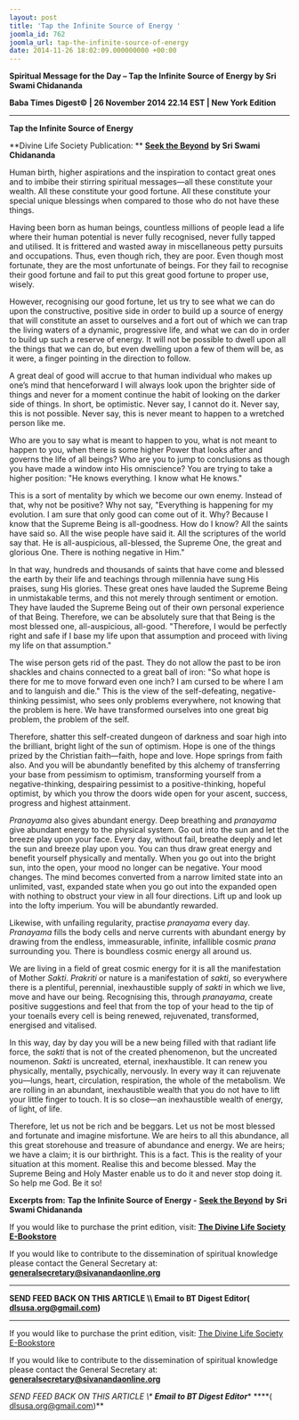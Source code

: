 ```yaml
---
layout: post
title: 'Tap the Infinite Source of Energy '
joomla_id: 762
joomla_url: tap-the-infinite-source-of-energy
date: 2014-11-26 18:02:09.000000000 +00:00
---
```

  

















































**Spiritual Message for the Day – Tap the Infinite Source of Energy by Sri Swami Chidananda**

**Baba Times Digest© | 26 November 2014 22.14 EST | New York Edition**

* * *  


**Tap the Infinite Source of Energy**

**Divine Life Society Publication: ** [**Seek the Beyond**](http://dlshq.org/messages/tapsource.htm) **by Sri Swami Chidananda**

Human birth, higher aspirations and the inspiration to contact great ones and to imbibe their stirring spiritual messages—all these constitute your wealth. All these constitute your good fortune. All these constitute your special unique blessings when compared to those who do not have these things.

Having been born as human beings, countless millions of people lead a life where their human potential is never fully recognised, never fully tapped and utilised. It is frittered and wasted away in miscellaneous petty pursuits and occupations. Thus, even though rich, they are poor. Even though most fortunate, they are the most unfortunate of beings. For they fail to recognise their good fortune and fail to put this great good fortune to proper use, wisely.

However, recognising our good fortune, let us try to see what we can do upon the constructive, positive side in order to build up a source of energy that will constitute an asset to ourselves and a fort out of which we can trap the living waters of a dynamic, progressive life, and what we can do in order to build up such a reserve of energy. It will not be possible to dwell upon all the things that we can do, but even dwelling upon a few of them will be, as it were, a finger pointing in the direction to follow.

A great deal of good will accrue to that human individual who makes up one’s mind that henceforward I will always look upon the brighter side of things and never for a moment continue the habit of looking on the darker side of things. In short, be optimistic. Never say, I cannot do it. Never say, this is not possible. Never say, this is never meant to happen to a wretched person like me.

Who are you to say what is meant to happen to you, what is not meant to happen to you, when there is some higher Power that looks after and governs the life of all beings? Who are you to jump to conclusions as though you have made a window into His omniscience? You are trying to take a higher position: "He knows everything. I know what He knows."

This is a sort of mentality by which we become our own enemy. Instead of that, why not be positive? Why not say, "Everything is happening for my evolution. I am sure that only good can come out of it. Why? Because I know that the Supreme Being is all-goodness. How do I know? All the saints have said so. All the wise people have said it. All the scriptures of the world say that. He is all-auspicious, all-blessed, the Supreme One, the great and glorious One. There is nothing negative in Him."

In that way, hundreds and thousands of saints that have come and blessed the earth by their life and teachings through millennia have sung His praises, sung His glories. These great ones have lauded the Supreme Being in unmistakable terms, and this not merely through sentiment or emotion. They have lauded the Supreme Being out of their own personal experience of that Being. Therefore, we can be absolutely sure that that Being is the most blessed one, all-auspicious, all-good. "Therefore, I would be perfectly right and safe if I base my life upon that assumption and proceed with living my life on that assumption."

The wise person gets rid of the past. They do not allow the past to be iron shackles and chains connected to a great ball of iron: "So what hope is there for me to move forward even one inch? I am cursed to be where I am and to languish and die." This is the view of the self-defeating, negative-thinking pessimist, who sees only problems everywhere, not knowing that the problem is here. We have transformed ourselves into one great big problem, the problem of the self.

Therefore, shatter this self-created dungeon of darkness and soar high into the brilliant, bright light of the sun of optimism. Hope is one of the things prized by the Christian faith—faith, hope and love. Hope springs from faith also. And you will be abundantly benefited by this alchemy of transferring your base from pessimism to optimism, transforming yourself from a negative-thinking, despairing pessimist to a positive-thinking, hopeful optimist, by which you throw the doors wide open for your ascent, success, progress and highest attainment.

_Pranayama_ also gives abundant energy. Deep breathing and _pranayama_ give abundant energy to the physical system. Go out into the sun and let the breeze play upon your face. Every day, without fail, breathe deeply and let the sun and breeze play upon you. You can thus draw great energy and benefit yourself physically and mentally. When you go out into the bright sun, into the open, your mood no longer can be negative. Your mood changes. The mind becomes converted from a narrow limited state into an unlimited, vast, expanded state when you go out into the expanded open with nothing to obstruct your view in all four directions. Lift up and look up into the lofty imperium. You will be abundantly rewarded.

Likewise, with unfailing regularity, practise _pranayama_ every day. _Pranayama_ fills the body cells and nerve currents with abundant energy by drawing from the endless, immeasurable, infinite, infallible cosmic _prana_ surrounding you. There is boundless cosmic energy all around us.

We are living in a field of great cosmic energy for it is all the manifestation of Mother _Sakti_. _Prakriti_ or nature is a manifestation of _sakti_, so everywhere there is a plentiful, perennial, inexhaustible supply of _sakti_ in which we live, move and have our being. Recognising this, through _pranayama_, create positive suggestions and feel that from the top of your head to the tip of your toenails every cell is being renewed, rejuvenated, transformed, energised and vitalised.

In this way, day by day you will be a new being filled with that radiant life force, the _sakti_ that is not of the created phenomenon, but the uncreated noumenon. _Sakti_ is uncreated, eternal, inexhaustible. It can renew you physically, mentally, psychically, nervously. In every way it can rejuvenate you—lungs, heart, circulation, respiration, the whole of the metabolism. We are rolling in an abundant, inexhaustible wealth that you do not have to lift your little finger to touch. It is so close—an inexhaustible wealth of energy, of light, of life.

Therefore, let us not be rich and be beggars. Let us not be most blessed and fortunate and imagine misfortune. We are heirs to all this abundance, all this great storehouse and treasure of abundance and energy. We are heirs; we have a claim; it is our birthright. This is a fact. This is the reality of your situation at this moment. Realise this and become blessed. May the Supreme Being and Holy Master enable us to do it and never stop doing it. So help me God. Be it so!



**Excerpts from:**  **Tap the Infinite Source of Energy -** [**Seek the Beyond**](http://dlshq.org/messages/tapsource.htm) **by Sri Swami Chidananda**

If you would like to purchase the print edition, visit: **[The Divine Life Society E-Bookstore](http://www.dlshq.org/download/download.htm)**

If you would like to contribute to the dissemination of spiritual knowledge please contact the General Secretary at: [](mailto:%20%3Cscript%20type=%27text/javascript%27%3E%20%3C%21--%20var%20prefix%20=%20%27ma%27%20+%20%27il%27%20+%20%27to%27;%20var%20path%20=%20%27hr%27%20+%20%27ef%27%20+%20%27=%27;%20var%20addy57016%20=%20%27generalsecretary%27%20+%20%27@%27;%20addy57016%20=%20addy57016%20+%20%27sivanandaonline%27%20+%20%27.%27%20+%20%27org%27;%20document.write%28%27%3Ca%20%27%20+%20path%20+%20%27%5C%27%27%20+%20prefix%20+%20%27:%27%20+%20addy57016%20+%20%27%5C%27%3E%27%29;%20document.write%28addy57016%29;%20document.write%28%27%3C%5C/a%3E%27%29;%20//--%3E%5Cn%20%3C/script%3E%3Cscript%20type=%27text/javascript%27%3E%20%3C%21--%20document.write%28%27%3Cspan%20style=%5C%27display:%20none;%5C%27%3E%27%29;%20//--%3E%20%3C/script%3EThis%20email%20address%20is%20being%20protected%20from%20spambots.%20You%20need%20JavaScript%20enabled%20to%20view%20it.%20%3Cscript%20type=%27text/javascript%27%3E%20%3C%21--%20document.write%28%27%3C/%27%29;%20document.write%28%27span%3E%27%29;%20//--%3E%20%3C/script%3E?subject=Contribution%20to%20Dissemination%20of%20Spiritual%20Knowledge) **generalsecretary@sivanandaonline.org**

****

**SEND FEED BACK ON THIS ARTICLE \\\ Email to BT Digest Editor[](mailto:%20%3Cscript%20type=%27text/javascript%27%3E%20%3C%21--%20var%20prefix%20=%20%27ma%27%20+%20%27il%27%20+%20%27to%27;%20var%20path%20=%20%27hr%27%20+%20%27ef%27%20+%20%27=%27;%20var%20addy72654%20=%20%27dlsusa.org%27%20+%20%27@%27;%20addy72654%20=%20addy72654%20+%20%27gmail%27%20+%20%27.%27%20+%20%27com%27;%20document.write%28%27%3Ca%20%27%20+%20path%20+%20%27%5C%27%27%20+%20prefix%20+%20%27:%27%20+%20addy72654%20+%20%27%5C%27%3E%27%29;%20document.write%28addy72654%29;%20document.write%28%27%3C%5C/a%3E%27%29;%20//--%3E%5Cn%20%3C/script%3E%3Cscript%20type=%27text/javascript%27%3E%20%3C%21--%20document.write%28%27%3Cspan%20style=%5C%27display:%20none;%5C%27%3E%27%29;%20//--%3E%20%3C/script%3EThis%20email%20address%20is%20being%20protected%20from%20spambots.%20You%20need%20JavaScript%20enabled%20to%20view%20it.%20%3Cscript%20type=%27text/javascript%27%3E%20%3C%21--%20document.write%28%27%3C/%27%29;%20document.write%28%27span%3E%27%29;%20//--%3E%20%3C/script%3E?subject=DLS%20Posts)( [dlsusa.org@gmail.com](mailto:dlsusa.org@gmail.com))**



* * *



  

If you would like to purchase the print edition, visit: [The Divine Life Society E-Bookstore](http://www.dlshq.org/download/download.htm)

If you would like to contribute to the dissemination of spiritual knowledge please contact the General Secretary at: **[generalsecretary@sivanandaonline.org](mailto:generalsecretary@sivanandaonline.org)**

**SEND FEED BACK ON THIS ARTICLE \\\**  **Email to BT Digest Editor**** [](mailto:%20%3Cscript%20type=%27text/javascript%27%3E%20%3C%21--%20var%20prefix%20=%20%27ma%27%20+%20%27il%27%20+%20%27to%27;%20var%20path%20=%20%27hr%27%20+%20%27ef%27%20+%20%27=%27;%20var%20addy72654%20=%20%27dlsusa.org%27%20+%20%27@%27;%20addy72654%20=%20addy72654%20+%20%27gmail%27%20+%20%27.%27%20+%20%27com%27;%20document.write%28%27%3Ca%20%27%20+%20path%20+%20%27%5C%27%27%20+%20prefix%20+%20%27:%27%20+%20addy72654%20+%20%27%5C%27%3E%27%29;%20document.write%28addy72654%29;%20document.write%28%27%3C%5C/a%3E%27%29;%20//--%3E%5Cn%20%3C/script%3E%3Cscript%20type=%27text/javascript%27%3E%20%3C%21--%20document.write%28%27%3Cspan%20style=%5C%27display:%20none;%5C%27%3E%27%29;%20//--%3E%20%3C/script%3EThis%20email%20address%20is%20being%20protected%20from%20spambots.%20You%20need%20JavaScript%20enabled%20to%20view%20it.%20%3Cscript%20type=%27text/javascript%27%3E%20%3C%21--%20document.write%28%27%3C/%27%29;%20document.write%28%27span%3E%27%29;%20//--%3E%20%3C/script%3E?subject=DLS%20Posts)****( [dlsusa.org@gmail.com](mailto:dlsusa.org@gmail.com))**  

